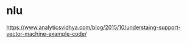# nlu
https://www.analyticsvidhya.com/blog/2015/10/understaing-support-vector-machine-example-code/
